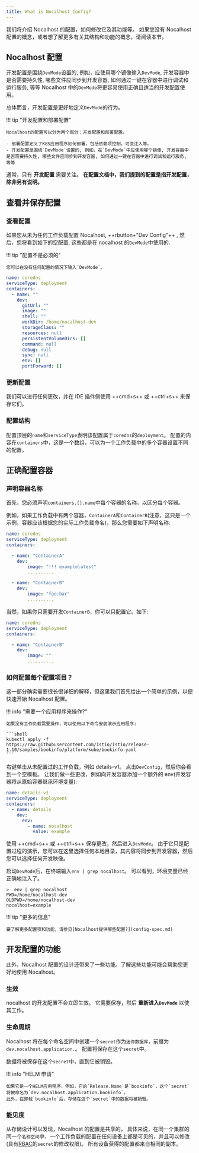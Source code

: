 ```yaml
---
title: What is Nocalhost Config?
---
```


我们将介绍 Nocalhost 的配置，如何修改它及其功能等。
如果您没有 Nocalhost 配置的概念，或者想了解更多有关其结构和功能的概念，请阅读本节。

## Nocalhost 配置

开发配置是围绕`DevMode`设置的, 例如，应使用哪个镜像输入`DevMode`, 开发容器中是否需要持久性, 哪些文件应同步到开发容器, 如何通过一键在容器中进行调试和运行服务, 等等
Nocalhost 中的`DevMode`将更容易使用正确且适当的开发配置使用。

总体而言，开发配置是更好地定义`DevMode`的行为。

!!! tip "开发配置和部署配置"

    Nocalhost的配置可以分为两个部分：开发配置和部署配置。

    - 部署配置定义了K8S应用程序如何部署，包括依赖项控制，可变注入等。
    - 开发配置是围绕`DevMode`设置的, 例如，在`DevMode`中应使用哪个镜像, 开发容器中是否需要持久性, 哪些文件应同步到开发容器, 如何通过一键在容器中进行调试和运行服务, 等等

通常，只有 **开发配置** 需要关注。
**在配置文档中，我们提到的配置是指开发配置，除非另有说明。**

## 查看并保存配置

### 查看配置

如果您从未为任何工作负载配置 Nocalhost, ++rbutton+"Dev Config"++ , 然后，您将看到如下的空配置, 这些都是在 nocalhost 的`DevMode`中使用的.

!!! tip "配置不是必须的"

    您可以在没有任何配置的情况下输入`DevMode`。

```yaml
name: coredns
serviceType: deployment
containers:
  - name: ""
    dev:
      gitUrl: ""
      image: ""
      shell: ""
      workDir: /home/nocalhost-dev
      storageClass: ""
      resources: null
      persistentVolumeDirs: []
      command: null
      debug: null
      sync: null
      env: []
      portForward: []
```

### 更新配置

我们可以进行任何更改，并在 IDE 插件侧使用 ++cmd+s++ 或 ++ctrl+s++ 来保存它们。

### 配置结构

配置顶层的`name`和`serviceType`表明该配置属于`coredns`的`deployment`。
配置的内容在`containers`中，这是一个数组，可以为一个工作负载中的多个容器设置不同的配置。

## 正确配置容器

### 声明容器名称

首先，您必须声明`containers.[].name`中每个容器的名称，以区分每个容器。

例如，如果工作负载中有两个容器，`ContainerA`和`ContainerB`(注意，这只是一个示例，容器应该根据您的实际工作负载命名)，那么您需要如下声明名称:

```yaml
name: coredns
serviceType: deployment
containers:

  - name: "ContainerA"
    dev:
        image: "!!! examplelatest"
        ..........

  - name: "ContainerB"
    dev:
        image: "foo:bar"
        ..........
```

当然，如果你只需要开发`ContainerB`，你可以只配置它。如下:

```yaml
name: coredns
serviceType: deployment
containers:

  - name: "ContainerB"
    dev:
        image: ""
        ..........
```

### 如何配置每个配置项目？

这一部分确实需要很长很详细的解释，但这里我们首先给出一个简单的示例，以便快速开始 Nocalhost 配置。

!!! info "需要一个应用程序来操作?"

    如果没有工作负载需要操作，可以使用以下命令安装演示应用程序:

    ```shell
    kubectl apply -f https://raw.githubusercontent.com/istio/istio/release-1.10/samples/bookinfo/platform/kube/bookinfo.yaml
    ```

右键单击从未配置过的工作负载，例如 details-v1。
点击`DevConfig`，然后你会看到一个空模板。
让我们做一些更改，例如向开发容器添加一个额外的 env(开发容器将从原始容器继承环境变量):

```yaml
name: details-v1
serviceType: deployment
containers:
  - name: details
    dev:
      env:
        - name: nocalhost
          value: example
```

使用 ++cmd+s++ 或 ++ctrl+s++ 保存更改，然后进入`DevMode`。
由于它只是配置过程的演示，您可以在这里选择任何本地目录，其内容将同步到开发容器，然后您可以选择任何开发映像。

启动`DevMode`后，在终端输入`env | grep nocalhost`。
可以看到，环境变量已经正确地注入了。

```shell
>  env | grep nocalhost
PWD=/home/nocalhost-dev
OLDPWD=/home/nocalhost-dev
nocalhost=example
```

!!! tip "更多的信息"

    要了解更多配置项和功能，请参见[Nocalhost提供哪些配置?](config-spec.md)

## 开发配置的功能

此外，Nocalhost 配置的设计还带来了一些功能。了解这些功能可能会帮助您更好地使用 Nocalhost。

### 生效

nocalhost 的开发配置不会立即生效。
它需要保存，然后 **重新进入`DevMode`** 以使其工作。

### 生命周期

Nocalhost 将在每个命名空间中创建一个`secret`作为`迷你数据库`，前缀为`dev.nocalhost.application.`。
配置将保存在这个`secret`中。

数据将被保存在这个`secret`中，直到它被销毁。

!!! info "HELM 申请"

    如果它是一个HELM应用程序，例如，它的`Release.Name`是`bookinfo`，这个`secret`将被命名为`dev.nocalhost.application.bookinfo`。
    此外，在卸载`bookinfo`后，存储在这个`secret`中的数据将被销毁。

### 能见度

从存储设计可以发现，Nocalhost 的配置是共享的。
具体来说，在同一个集群的同一个`名称空间`中，一个工作负载的配置在任何设备上都是可见的，并且可以修改(具有[RBAC](https://kubernetes.io/docs/reference/access-authn-authz/rbac/)的`secret`的修改权限)。
所有设备获得的配置都来自相同的副本。
